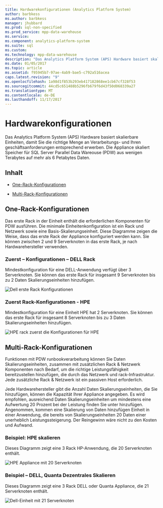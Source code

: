 ```yaml
---
title: Hardwarekonfigurationen (Analytics Platform System)
author: barbkess
ms.author: barbkess
manager: jhubbard
ms.prod: sql-non-specified
ms.prod_service: mpp-data-warehouse
ms.service: 
ms.component: analytics-platform-system
ms.suite: sql
ms.custom: 
ms.technology: mpp-data-warehouse
description: "Das Analytics Platform System (APS) Hardware basiert skalierbare Einheiten, damit Sie die richtige Menge an Verarbeitungs- und Ihren geschäftsanforderungen entsprechend erwerben."
ms.date: 01/05/2017
ms.topic: article
ms.assetid: f95945b7-97ae-4ab9-bae5-c792a516acea
caps.latest.revision: "9"
ms.openlocfilehash: 1a98d1f853b293eb417182868ee1cb67cf328f53
ms.sourcegitcommit: 44cd5c651488b5296fb679f6d43f50d068339a27
ms.translationtype: MT
ms.contentlocale: de-DE
ms.lasthandoff: 11/17/2017
---
```

# <a name="hardware-configurations"></a>Hardwarekonfigurationen
Das Analytics Platform System (APS) Hardware basiert skalierbare Einheiten, damit Sie die richtige Menge an Verarbeitungs- und Ihren geschäftsanforderungen entsprechend erwerben. Die Appliance skaliert Speicher für SQL Server Parallel Data Wareouse (PDW) aus wenigen Terabytes auf mehr als 6 Petabytes Daten.  
  
## <a name="contents"></a>Inhalt  
  
-   [One-Rack-Konfigurationen](#section1)  
  
-   [Multi-Rack-Konfigurationen](#section2)  

  
## <a name="section1"></a>One-Rack-Konfigurationen  
Das erste Rack in der Einheit enthält die erforderlichen Komponenten für PDW ausführen. Die minimale Einheitenkonfiguration ist ein Rack und Netzwerk sowie eine Basis-Skalierungseinheit. Diese Diagramme zeigen die Weise, dass das erste Rack der Appliance konfiguriert werden kann. Sie können zwischen 2 und 9 Serverknoten in das erste Rack, je nach Hardwarehersteller verwenden.  
  
### <a name="first-rack-configurations---dell"></a>Zuerst – Konfigurationen – DELL Rack  
Mindestkonfiguration für eine DELL-Anwendung verfügt über 3 Serverknoten. Sie können das erste Rack für insgesamt 9 Serverknoten bis zu 2 Daten Skalierungseinheiten hinzufügen.  
  
![Dell erste Rack Konfigurationen](media/first-rack-configurations-dell.png "Dell erste Rack Konfigurationen")  
  
### <a name="first-rack-configurations---hpe"></a>Zuerst Rack-Konfigurationen - HPE  
Mindestkonfiguration für eine Einheit HPE hat 2 Serverknoten. Sie können das erste Rack für insgesamt 8 Serverknoten bis zu 3 Daten Skalierungseinheiten hinzufügen.  
  
![HPE rack zuerst die Konfigurationen für HPE](media/first-rack-configurations-hpe.png "HPE zuerst rack-Konfigurationen")  
  
## <a name="section2"></a>Multi-Rack-Konfigurationen  
Funktionen mit PDW runbookverarbeitung können Sie Daten Skalierungseinheiten, zusammen mit zusätzlichen Rack & Netzwerk Komponenten nach Bedarf, um die richtige Leistungsfähigkeit bereitzustellen hinzufügen, die durch das Netzwerk und rack-Infrastruktur. Jede zusätzliche Rack & Netzwerk ist ein passiven Host erforderlich.  
  
Jede Hardwarehersteller gibt die Anzahl Daten Skalierungseinheiten, die Sie hinzufügen, können die Kapazität Ihrer Appliance angegeben. Es wird empfohlen, ausreichend Daten Skalierungseinheiten um mindestens eine Aufwertung 20 Prozent bei der Leistung finden Sie unter hinzufügen. Angenommen, kommen eine Skalierung von Daten hinzufügen Einheit in einer Anwendung, die bereits von Skalierungseinheiten 20 Daten einer unerheblich Leistungssteigerung. Der Reingewinn wäre nicht zu den Kosten und Aufwand.  
  
### <a name="scale-out-example---hpe"></a>Beispiel: HPE skalieren  
Dieses Diagramm zeigt eine 3 Rack HP-Anwendung, die 20 Serverknoten enthält.  
  
![HPE Appliance mit 20 Serverknoten](media/scale-out-hpe.png "HPE Appliance mit 20 Serverknoten")  
  
### <a name="scale-out-example--dell-quanta"></a>Beispiel – DELL, Quanta Dezentrales Skalieren  
Dieses Diagramm zeigt eine 3 Rack DELL oder Quanta Appliance, die 21 Serverknoten enthält.  
  
![Dell-Einheit mit 21 Serverknoten](media/scale-out-dell.png "Dell-Einheit mit 21 Serverknoten")  
 
